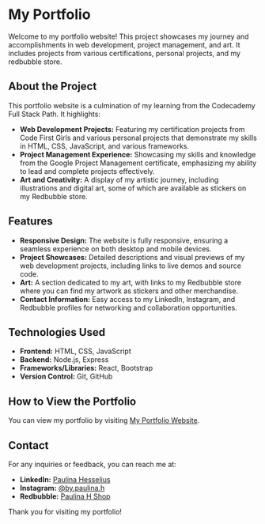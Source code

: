 # My Portfolio

Welcome to my portfolio website! This project showcases my journey and accomplishments in web development, project management, and art. It includes projects from various certifications, personal projects, and my redbubble store.

## About the Project

This portfolio website is a culmination of my learning from the Codecademy Full Stack Path. It highlights:

- **Web Development Projects:** Featuring my certification projects from Code First Girls and various personal projects that demonstrate my skills in HTML, CSS, JavaScript, and various frameworks.
- **Project Management Experience:** Showcasing my skills and knowledge from the Google Project Management certificate, emphasizing my ability to lead and complete projects effectively.
- **Art and Creativity:** A display of my artistic journey, including illustrations and digital art, some of which are available as stickers on my Redbubble store.

## Features

- **Responsive Design:** The website is fully responsive, ensuring a seamless experience on both desktop and mobile devices.
- **Project Showcases:** Detailed descriptions and visual previews of my web development projects, including links to live demos and source code.
- **Art:** A section dedicated to my art, with links to my Redbubble store where you can find my artwork as stickers and other merchandise.
- **Contact Information:** Easy access to my LinkedIn, Instagram, and Redbubble profiles for networking and collaboration opportunities.

## Technologies Used

- **Frontend:** HTML, CSS, JavaScript
- **Backend:** Node.js, Express
- **Frameworks/Libraries:** React, Bootstrap
- **Version Control:** Git, GitHub

## How to View the Portfolio

You can view my portfolio by visiting [My Portfolio Website]([https://your-portfolio-url.com](https://paulinahs.github.io/portfoliocodecademy/mpabout.html#)).

## Contact

For any inquiries or feedback, you can reach me at:
- **LinkedIn:** [Paulina Hesselius](https://www.linkedin.com/in/paulinahesselius)
- **Instagram:** [@by.paulina.h](https://www.instagram.com/by.paulina.h)
- **Redbubble:** [Paulina H Shop](https://www.redbubble.com/people/paulina-h/shop?asc=u)

Thank you for visiting my portfolio!
